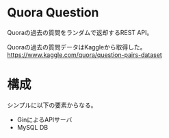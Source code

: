 # Quora Question

Quoraの過去の質問をランダムで返却するREST API。

Quoraの過去の質問データはKaggleから取得した。
https://www.kaggle.com/quora/question-pairs-dataset


# 構成
シンプルに以下の要素からなる。
- GinによるAPIサーバ
- MySQL DB

